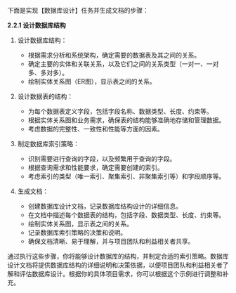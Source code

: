 下面是实现【数据库设计】任务并生成文档的步骤：

**2.2.1 设计数据库结构**

1. 设计数据库结构：

   - 根据需求分析和系统架构，确定需要的数据表及其之间的关系。
   - 确定主要的实体和关联关系，以及它们之间的关系类型（一对一、一对多、多对多）。
   - 绘制实体关系图（ER图），显示表之间的关系。

2. 设计数据表的结构：

   - 为每个数据表定义字段，包括字段名称、数据类型、长度、约束等。
   - 根据实体关系图和业务需求，确保表的结构能够准确地存储和管理数据。
   - 考虑数据的完整性、一致性和性能等方面的因素。

3. 制定数据库索引策略：

   - 识别需要进行查询的字段，以及频繁用于查询的字段。
   - 根据查询需求和性能要求，确定需要创建的索引。
   - 考虑索引的类型（唯一索引、聚集索引、非聚集索引等）和字段顺序等。

4. 生成文档：

   - 创建数据库设计文档，记录数据库结构设计的详细信息。
   - 在文档中描述每个数据表的结构，包括字段、数据类型、长度、约束等。
   - 绘制实体关系图，显示表之间的关系。
   - 记录数据库索引策略的决策和说明。
   - 确保文档清晰、易于理解，并与项目团队和利益相关者共享。

通过执行这些步骤，你将能够设计数据库的结构，并制定合适的索引策略。数据库设计文档将提供数据库结构的详细说明和决策依据，以便项目团队和利益相关者了解和评估数据库设计。根据你的具体项目需求，你可以根据这个示例进行调整和补充。
